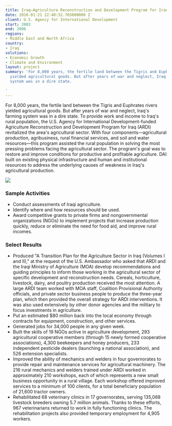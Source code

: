 ```yaml
---
title: Iraq—Agriculture Reconstruction and Development Program for Iraq (ARDI)
date: 2016-01-21 22:40:52.765000000 Z
client: U.S. Agency for International Development
start: 2003
end: 2006
regions:
- Middle East and North Africa
country:
- Iraq
solutions:
- Economic Growth
- Climate and Environment
layout: project
summary: 'For 8,000 years, the fertile land between the Tigris and Euphrates rivers
  yielded agricultural goods. But after years of war and neglect, Iraq''s farming
  system was in a dire state.

'
---
```


For 8,000 years, the fertile land between the Tigris and Euphrates rivers yielded agricultural goods. But after years of war and neglect, Iraq's farming system was in a dire state. To provide work and income to Iraq's rural population, the U.S. Agency for International Development-funded Agriculture Reconstruction and Development Program for Iraq (ARDI) revitalized the area's agricultural sector. With four components—agricultural production, agribusiness, rural financial services, and soil and water resources—this program assisted the rural population in solving the most pressing problems facing the agricultural sector. The program's goal was to restore and improve conditions for productive and profitable agriculture. DAI built on existing physical infrastructure and human and institutional resources to address the underlying causes of weakness in Iraq's agricultural production.

![][1]

###  Sample Activities

* Conduct assessments of Iraqi agriculture.
* Identify where and how resources should be used.
* Award competitive grants to private firms and nongovernmental organizations (NGOs) to implement projects that increase production quickly, reduce or eliminate the need for food aid, and improve rural incomes.

###  Select Results

* Produced "A Transition Plan for the Agriculture Sector in Iraq (Volumes I and II)," at the request of the U.S. Ambassador who asked that ARDI and the Iraqi Ministry of Agriculture (MOA) develop recommendations and guiding principles to inform those working in the agricultural sector of specific development and reconstruction needs. Cereals, horticulture, livestock, dairy, and poultry production received the most attention. A large ARDI team worked with MOA staff, Coalition Provisional Authority officials, and private sector business people to produce the three-year plan, which then provided the overall strategy for ARDI interventions. It was also used extensively by other donor agencies and the military to focus investments in agriculture.
* Put an estimated $80 million back into the local economy through contracts for equipment, construction, and other services.
* Generated jobs for 34,000 people in any given week.
* Built the skills of 19 NGOs active in agriculture development, 293 agricultural cooperative members (through 15 newly formed cooperative associations), 4,300 beekeepers and honey producers, 233 independent pesticide dealers (launching a national association), and 526 extension specialists.
* Improved the ability of mechanics and welders in four governorates to provide repair and maintenance services for agricultural machinery. The 216 rural mechanics and welders trained under ARDI worked in approximately 210 workshops, each of which represents a new small business opportunity in a rural village. Each workshop offered improved services to a minimum of 100 clients, for a total beneficiary population of 21,600 tractor owners.
* Rehabilitated 68 veterinary clinics in 17 governorates, serving 135,068 livestock breeders owning 5.7 million animals. Thanks to these efforts, 967 veterinarians returned to work in fully functioning clinics. The rehabilitation projects also provided temporary employment for 4,905 workers.

[1]: https://assetify-dai.com/projects/IraqARDI.jpg

